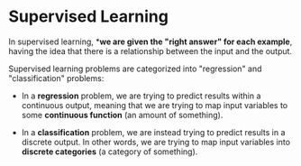 # Supervised Learning

In supervised learning, ***we are given the "right answer" for each example**, having the idea that there is a relationship between the input and the output.

Supervised learning problems are categorized into "regression" and "classification" problems:

* In a **regression** problem, we are trying to predict results within a continuous output, meaning that we are trying to map input variables to some **continuous function** (an amount of something). 

* In a **classification** problem, we are instead trying to predict results in a discrete output. In other words, we are trying to map input variables into **discrete categories** (a category of something). 